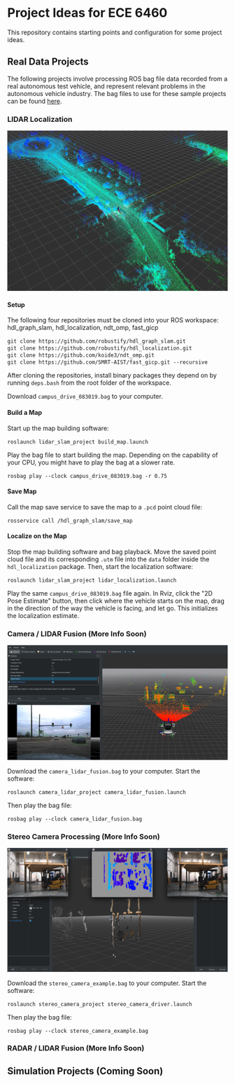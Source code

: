 # Project Ideas for ECE 6460

This repository contains starting points and configuration for some project ideas.

## Real Data Projects

The following projects involve processing ROS bag file data recorded from a real autonomous test vehicle, and represent relevant problems in the autonomous vehicle industry. The bag files to use for these sample projects can be found [here](https://www.secs.oakland.edu/~mtradovn/ece_6460/sample_bags/).

### LIDAR Localization
![LIDAR Mapping](img/lidar_slam.png)

#### Setup
The following four repositories must be cloned into your ROS workspace: hdl_graph_slam, hdl_localization, ndt_omp, fast_gicp
```
git clone https://github.com/robustify/hdl_graph_slam.git
git clone https://github.com/robustify/hdl_localization.git
git clone https://github.com/koide3/ndt_omp.git
git clone https://github.com/SMRT-AIST/fast_gicp.git --recursive
```
After cloning the repositories, install binary packages they depend on by running `deps.bash` from the root folder of the workspace.

Download `campus_drive_083019.bag` to your computer.

#### Build a Map
Start up the map building software:
```
roslaunch lidar_slam_project build_map.launch
```
Play the bag file to start building the map. Depending on the capability of your CPU, you might have to play the bag at a slower rate. 
```
rosbag play --clock campus_drive_083019.bag -r 0.75
```

#### Save Map
Call the map save service to save the map to a `.pcd` point cloud file:
```
rosservice call /hdl_graph_slam/save_map
```

#### Localize on the Map
Stop the map building software and bag playback. Move the saved point cloud file and its corresponding `.utm` file into the `data` folder inside the `hdl_localization` package. Then, start the localization software:
```
roslaunch lidar_slam_project lidar_localization.launch
```
Play the same `campus_drive_083019.bag` file again. In Rviz, click the "2D Pose Estimate" button, then click where the vehicle starts on the map, drag in the direction of the way the vehicle is facing, and let go. This initializes the localization estimate.

### Camera / LIDAR Fusion (More Info Soon)
![Camera / LIDAR Fusion](img/camera_lidar_fusion.png)

Download the `camera_lidar_fusion.bag` to your computer. Start the software:
```
roslaunch camera_lidar_project camera_lidar_fusion.launch
```
Then play the bag file:
```
rosbag play --clock camera_lidar_fusion.bag
```

### Stereo Camera Processing (More Info Soon)
![Stereo Camera Processing](img/stereo_processing.png)

Download the `stereo_camera_example.bag` to your computer. Start the software:
```
roslaunch stereo_camera_project stereo_camera_driver.launch
```
Then play the bag file:
```
rosbag play --clock stereo_camera_example.bag
```

### RADAR / LIDAR Fusion (More Info Soon)



## Simulation Projects (Coming Soon)